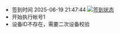 - 签到时间 2025-06-19 21:47:44 [![签到状态](https://github.com/y377/189pan/actions/workflows/main.yml/badge.svg?branch=main)](https://github.com/y377/189pan/actions/workflows/main.yml)
- 开始执行帐号1
- 设备ID不存在，需要二次设备校验
